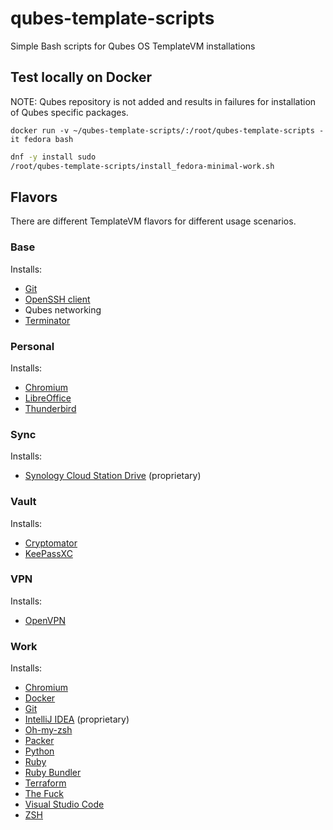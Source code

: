 # qubes-template-scripts

Simple Bash scripts for Qubes OS TemplateVM installations

## Test locally on Docker

NOTE: Qubes repository is not added and results in failures for installation of Qubes specific packages.

`docker run -v ~/qubes-template-scripts/:/root/qubes-template-scripts -it fedora bash`

```bash
dnf -y install sudo
/root/qubes-template-scripts/install_fedora-minimal-work.sh
```

## Flavors

There are different TemplateVM flavors for different usage scenarios.

### Base

Installs:

* [Git](https://git-scm.com/)
* [OpenSSH client](https://www.openssh.com/)
* Qubes networking
* [Terminator](https://gnometerminator.blogspot.com/)

### Personal

Installs:

* [Chromium](https://www.chromium.org/Home)
* [LibreOffice](https://www.libreoffice.org/)
* [Thunderbird](https://www.thunderbird.net/)

### Sync

Installs:

* [Synology Cloud Station Drive](https://www.synology.com/en-us/releaseNote/CloudStationDrive) (proprietary)

### Vault

Installs:

* [Cryptomator](https://cryptomator.org/)
* [KeePassXC](https://keepassxc.org/)

### VPN

Installs:

* [OpenVPN](https://openvpn.net/)

### Work

Installs:

* [Chromium](https://www.chromium.org/Home)
* [Docker](https://www.docker.com/)
* [Git](https://git-scm.com/)
* [IntelliJ IDEA](https://www.jetbrains.com/idea/) (proprietary)
* [Oh-my-zsh](https://ohmyz.sh/)
* [Packer](https://www.packer.io/)
* [Python](https://www.python.org/)
* [Ruby](https://www.ruby-lang.org/)
* [Ruby Bundler](https://bundler.io/)
* [Terraform](https://www.terraform.io/)
* [The Fuck](https://github.com/nvbn/thefuck)
* [Visual Studio Code](https://code.visualstudio.com/)
* [ZSH](http://zsh.sourceforge.net/)
